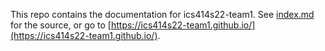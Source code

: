 This repo contains the documentation for ics414s22-team1. See [index.md](index.md) for the source, or go to [https://ics414s22-team1.github.io/](https://ics414s22-team1.github.io/).
